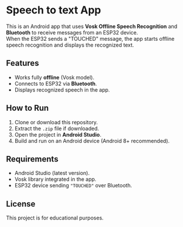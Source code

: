 # Speech to text App

This is an Android app that uses **Vosk Offline Speech Recognition** and **Bluetooth** to receive messages from an ESP32 device.  
When the ESP32 sends a "TOUCHED" message, the app starts offline speech recognition and displays the recognized text.

## Features
- Works fully **offline** (Vosk model).
- Connects to ESP32 via **Bluetooth**.
- Displays recognized speech in the app.

## How to Run
1. Clone or download this repository.
2. Extract the `.zip` file if downloaded.
3. Open the project in **Android Studio**.
4. Build and run on an Android device (Android 8+ recommended).

## Requirements
- Android Studio (latest version).
- Vosk library integrated in the app.
- ESP32 device sending `"TOUCHED"` over Bluetooth.

## License
This project is for educational purposes.


